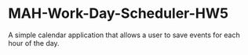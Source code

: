 # MAH-Work-Day-Scheduler-HW5
A simple calendar application that allows a user to save events for each hour of the day.
